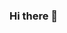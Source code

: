 ### Hi there 👋

<!--
**monalgupta03/monalgupta03** is a ✨ _special_ ✨ repository because its `README.md` (this file) appears on your GitHub profile.

Here are some ideas to get you started:

- 🔭 I’m currently working on ...
- 🌱 I’m currently learning DSA
- 👯 I’m looking to collaborate on ...
- 🤔 I’m looking for help with ...
- 💬 Ask me about ...
- 📫 How to reach me: ...
- 😄 Pronouns: ...
- ⚡ Fun fact: ...
[![@monalgupta03's Holopin board](https://holopin.io/api/user/board?user=monalgupta03)](https://holopin.io/@monalgupta03)

-->
